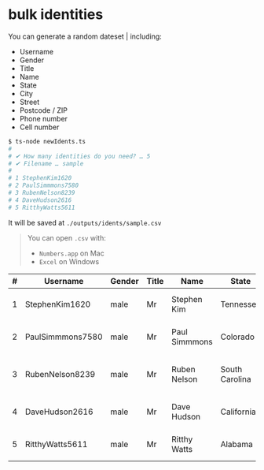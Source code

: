 # bulk identities

You can generate a random dateset |  including:

- Username
- Gender
- Title
- Name
- State
- City
- Street
- Postcode / ZIP
- Phone number
- Cell number

```bash
$ ts-node newIdents.ts
#
# ✔ How many identities do you need? … 5
# ✔ Filename … sample
# 
# 1 StephenKim1620
# 2 PaulSimmmons7580
# 3 RubenNelson8239
# 4 DaveHudson2616
# 5 RitthyWatts5611
```

It will be saved at `./outputs/idents/sample.csv`

> You can open `.csv` with:
> - `Numbers.app` on Mac
> - `Excel` on Windows

| # | Username         | Gender | Title | Name          | State          | City          | Street                | Postcode | Phone          | Cell           |
| - | ---------------- | ------ | ----- | ------------- | -------------- | ------------- | --------------------- | -------- | -------------- | -------------- |
| 1 | StephenKim1620   | male   | Mr    | Stephen Kim   | Tennessee      | Richardson    | 4531 Depaul Dr        | 17569    | (936) 629-3911 | (754) 973-4113 |
| 2 | PaulSimmmons7580 | male   | Mr    | Paul Simmmons | Colorado       | Moreno Valley | 8894 Bruce St         | 15267    | (471) 536-3789 | (485) 591-8269 |
| 3 | RubenNelson8239  | male   | Mr    | Ruben Nelson  | South Carolina | Davenport     | 8565 Wheeler Ridge Dr | 49902    | (455) 746-8433 | (648) 937-9796 |
| 4 | DaveHudson2616   | male   | Mr    | Dave Hudson   | California     | Grand Rapids  | 5434 Adams St         | 89989    | (433) 957-2432 | (650) 290-4336 |
| 5 | RitthyWatts5611  | male   | Mr    | Ritthy Watts  | Alabama        | Evansville    | 1416 Spring St        | 26215    | (660) 729-2679 | (710) 261-9534 |

